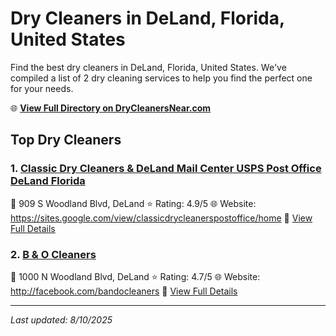 # Dry Cleaners in DeLand, Florida, United States

Find the best dry cleaners in DeLand, Florida, United States. We've compiled a list of 2 dry cleaning services to help you find the perfect one for your needs.

🌐 **[View Full Directory on DryCleanersNear.com](https://drycleanersnear.com/city/US/Florida/DeLand)**

## Top Dry Cleaners

### 1. [Classic Dry Cleaners & DeLand Mail Center USPS Post Office DeLand Florida](https://drycleanersnear.com/dryCleaner/68858844aef64230e206af59/classic-dry-cleaners-deland-mail-center-usps-post-office-deland-florida)
📍 909 S Woodland Blvd, DeLand
⭐ Rating: 4.9/5
🌐 Website: https://sites.google.com/view/classicdrycleanerspostoffice/home
🔗 [View Full Details](https://drycleanersnear.com/dryCleaner/68858844aef64230e206af59/classic-dry-cleaners-deland-mail-center-usps-post-office-deland-florida)

### 2. [B & O Cleaners](https://drycleanersnear.com/dryCleaner/688588c0aef64230e206b308/b-o-cleaners)
📍 1000 N Woodland Blvd, DeLand
⭐ Rating: 4.7/5
🌐 Website: http://facebook.com/bandocleaners
🔗 [View Full Details](https://drycleanersnear.com/dryCleaner/688588c0aef64230e206b308/b-o-cleaners)


---

*Last updated: 8/10/2025*

